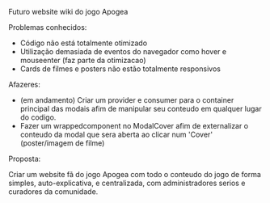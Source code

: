 Futuro website wiki do jogo Apogea

Problemas conhecidos:
* Código não está totalmente otimizado
* Utilização demasiada de eventos do navegador como hover e mouseenter (faz parte da otimizacao)
* Cards de filmes e posters não estão totalmente responsivos

Afazeres:
* (em andamento) Criar um provider e consumer para o container principal das modais afim de manipular seu conteudo em qualquer lugar do codigo.
* Fazer um wrappedcomponent no ModalCover afim de externalizar o conteudo da modal que sera aberta ao clicar num 'Cover' (poster/imagem de filme)




Proposta:

Criar um website fã do jogo Apogea com todo o conteudo do jogo de forma simples, auto-explicativa, e centralizada, com administradores serios e curadores da comunidade.